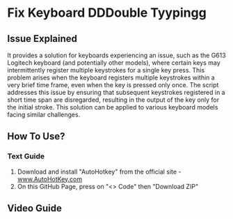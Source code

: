 # Fix Keyboard DDDouble Tyypingg

## Issue Explained
It provides a solution for keyboards experiencing an issue, such as the G613 Logitech keyboard (and potentially other models),
where certain keys may intermittently register multiple keystrokes for a single key press. This problem arises when the keyboard
registers multiple keystrokes within a very brief time frame, even when the key is pressed only once. The script addresses this issue
by ensuring that subsequent keystrokes registered in a short time span are disregarded, resulting in the output of the key only for the
initial stroke. This solution can be applied to various keyboard models facing similar challenges.

## How To Use?
### Text Guide
1. Download and install "AutoHotkey" from the official site - www.AutoHotKey.com
2. On this GitHub Page, press on "<> Code" then "Download ZIP"
## Video Guide
